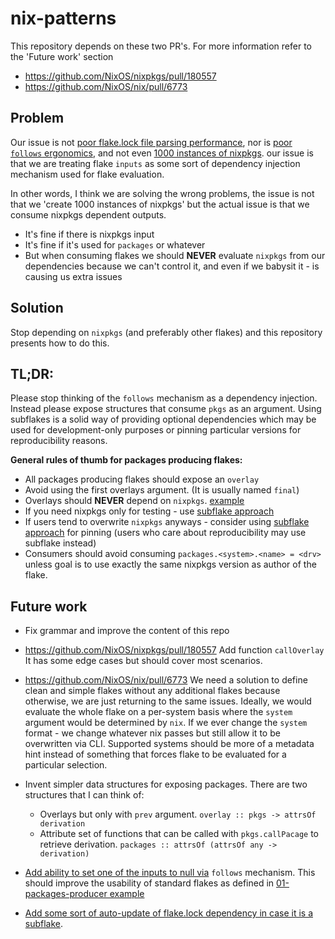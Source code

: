 # nix-patterns

This repository depends on these two PR's. For more information refer to the 'Future work' section
- https://github.com/NixOS/nixpkgs/pull/180557
- https://github.com/NixOS/nix/pull/6773


## Problem
Our issue is not [poor flake.lock file parsing performance](https://github.com/NixOS/nix/issues/6627), nor is [poor `follows` ergonomics](https://github.com/NixOS/nix/issues/5576), and not even [1000 instances of nixpkgs](https://zimbatm.com/notes/1000-instances-of-nixpkgs).
our issue is that we are treating flake `inputs` as some sort of dependency injection mechanism used for flake evaluation.

In other words, I think we are solving the wrong problems, the issue is not that we 'create 1000 instances of nixpkgs' but the actual issue is that we consume nixpkgs dependent outputs.
- It's fine if there is nixpkgs input
- It's fine if it's used for `packages` or whatever
- But when consuming flakes we should **NEVER** evaluate `nixpkgs` from our dependencies because we can't control it, and even if we babysit it -  is causing us extra issues


## Solution
Stop depending on `nixpkgs` (and preferably other flakes) and this repository presents how to do this.

## TL;DR:

Please stop thinking of the `follows` mechanism as a dependency injection. Instead please expose structures that consume `pkgs` as an argument.
Using subflakes is a solid way of providing optional dependencies which may be used for development-only purposes or pinning particular versions for reproducibility reasons.

**General rules of thumb for packages producing flakes:**
- All packages producing flakes should expose an `overlay`
- Avoid using the first overlays argument. (It is usually named `final`)
- Overlays should **NEVER** depend on `nixpkgs`. [example](01-packages-producer/flake.nix)
- If you need nixpkgs only for testing - use [subflake approach](02-packages-producer-with-dev-deps)
- If users tend to overwrite `nixpkgs` anyways - consider using [subflake approach](02-packages-producer-with-dev-deps) for pinning (users who care about reproducibility may use subflake instead)
- Consumers should avoid consuming `packages.<system>.<name> = <drv>` unless goal is to use exactly the same nixpkgs version as author of the flake.

## Future work
- Fix grammar and improve the content of this repo

- https://github.com/NixOS/nixpkgs/pull/180557
Add function `callOverlay` It has some edge cases but should cover most scenarios.

- https://github.com/NixOS/nix/pull/6773
We need a solution to define clean and simple flakes without any additional flakes because otherwise, we are just returning to the same issues.
Ideally, we would evaluate the whole flake on a per-system basis where the `system` argument would be determined by `nix`. If we ever change the `system` format - we change whatever nix passes but still allow it to be overwritten via CLI.
Supported systems should be more of a metadata hint instead of something that forces flake to be evaluated for a particular selection.

- Invent simpler data structures for exposing packages. There are two structures that I can think of:
    - Overlays but only with `prev` argument. `overlay :: pkgs -> attrsOf derivation`
    - Attribute set of functions that can be called with `pkgs.callPacage` to retrieve derivation. `packages :: attrsOf (attrsOf any -> derivation)`

- [Add ability to set one of the inputs to null via](https://github.com/NixOS/nix/issues/6780) `follows` mechanism. This should improve the usability of standard flakes as defined in [01-packages-producer example](01-packages-producer)

- [Add some sort of auto-update of flake.lock dependency in case it is a subflake](https://github.com/NixOS/nix/issues/6779).
